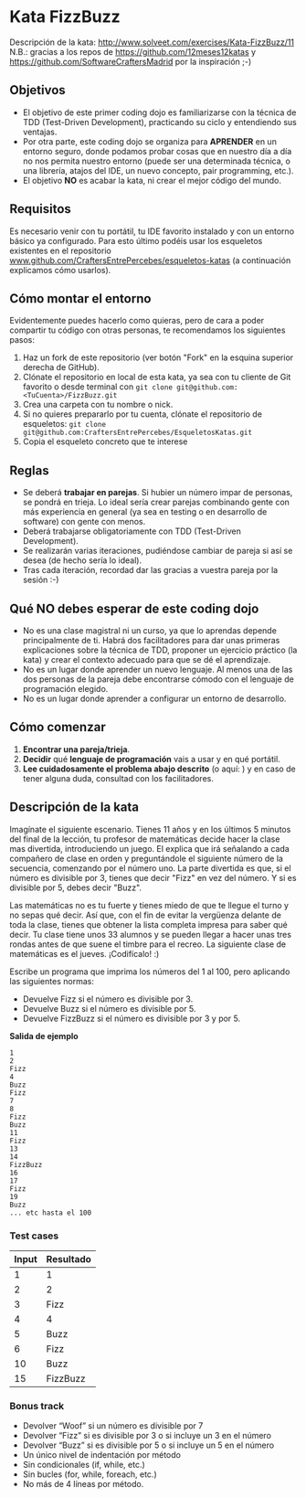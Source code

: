 # Kata FizzBuzz

Descripción de la kata: http://www.solveet.com/exercises/Kata-FizzBuzz/11
N.B.: gracias a los repos de https://github.com/12meses12katas y https://github.com/SoftwareCraftersMadrid por la inspiración ;-)


## Objetivos
* El objetivo de este primer coding dojo es familiarizarse con la técnica de TDD (Test-Driven Development), practicando su ciclo y entendiendo sus ventajas.
* Por otra parte, este coding dojo se organiza para **APRENDER** en un entorno seguro, donde podamos probar cosas que en nuestro día a día no nos permita nuestro entorno (puede ser una determinada técnica, o una librería, atajos del IDE, un nuevo concepto, pair programming, etc.).
* El objetivo **NO** es acabar la kata, ni crear el mejor código del mundo.


## Requisitos
Es necesario venir con tu portátil, tu IDE favorito instalado y con un entorno básico ya configurado. Para esto último podéis usar los esqueletos existentes en el repositorio www.github.com/CraftersEntrePercebes/esqueletos-katas (a continuación explicamos cómo usarlos).

## Cómo montar el entorno
Evidentemente puedes hacerlo como quieras, pero de cara a poder compartir tu código con otras personas, te recomendamos los siguientes pasos:
1. Haz un fork de este repositorio (ver botón "Fork" en la esquina superior derecha de GitHub).
2. Clónate el repositorio en local de esta kata, ya sea con tu cliente de Git favorito o desde terminal con `git clone git@github.com:<TuCuenta>/FizzBuzz.git`
3. Crea una carpeta con tu nombre o nick.
4. Si no quieres prepararlo por tu cuenta, clónate el repositorio de esqueletos: `git clone git@github.com:CraftersEntrePercebes/EsqueletosKatas.git`
5. Copia el esqueleto concreto que te interese


## Reglas
* Se deberá **trabajar en parejas**. Si hubier un número impar de personas, se pondrá en trieja. Lo ideal sería crear parejas combinando gente con más experiencia en general (ya sea en testing o en desarrollo de software) con gente con menos.
* Deberá trabajarse obligatoriamente con TDD (Test-Driven Development).
* Se realizarán varias iteraciones, pudiéndose cambiar de pareja si así se desea (de hecho sería lo ideal).
* Tras cada iteración, recordad dar las gracias a vuestra pareja por la sesión :-)


## Qué NO debes esperar de este coding dojo
* No es una clase magistral ni un curso, ya que lo aprendas depende principalmente de ti. Habrá dos facilitadores para dar unas primeras explicaciones sobre la técnica de TDD, proponer un ejercicio práctico (la kata) y crear el contexto adecuado para que se dé el aprendizaje.
* No es un lugar donde aprender un nuevo lenguaje. Al menos una de las dos personas de la pareja debe encontrarse cómodo con el lenguaje de programación elegido.
* No es un lugar donde aprender a configurar un entorno de desarrollo.


## Cómo comenzar
1. **Encontrar una pareja/trieja**.
2. **Decidir** qué **lenguaje de programación** vais a usar y en qué portátil.
3. **Lee cuidadosamente el problema abajo descrito** (o aquí: ) y en caso de tener alguna duda, consultad con los facilitadores.


## Descripción de la kata

Imagínate el siguiente escenario. Tienes 11 años y en los últimos 5 minutos del final de la lección, tu profesor de matemáticas decide hacer la clase mas divertida, introduciendo un juego. El explica que irá señalando a cada compañero de clase en orden y preguntándole el siguiente número de la secuencia, comenzando por el número uno. La parte divertida es que, si el número es divisible por 3, tienes que decir "Fizz" en vez del número. Y si es divisible por 5, debes decir "Buzz".

Las matemáticas no es tu fuerte y tienes miedo de que te llegue el turno y no sepas qué decir. Así que, con el fin de evitar la vergüenza delante de toda la clase, tienes que obtener la lista completa impresa para saber qué decir. Tu clase tiene unos 33 alumnos y se pueden llegar a hacer unas tres rondas antes de que suene el timbre para el recreo. La siguiente clase de matemáticas es el jueves. ¡Codifícalo! :)

Escribe un programa que imprima los números del 1 al 100, pero aplicando las siguientes normas:

* Devuelve Fizz si el número es divisible por 3.
* Devuelve Buzz si el número es divisible por 5.
* Devuelve FizzBuzz si el número es divisible por 3 y por 5.

**Salida de ejemplo**
```
1
2
Fizz
4
Buzz
Fizz
7
8
Fizz
Buzz
11
Fizz
13
14
FizzBuzz
16
17
Fizz
19
Buzz
... etc hasta el 100
```

### Test cases

| Input | Resultado |
|-------|-----------|
| 1     | 1         |
| 2     | 2         |
| 3     | Fizz      |
| 4     | 4         |
| 5     | Buzz      |
| 6     | Fizz      |
| 10    | Buzz      |
| 15    | FizzBuzz  |



### Bonus track
* Devolver “Woof” si un número es divisible por 7
* Devolver “Fizz” si es divisible por 3 o si incluye un 3 en el número
* Devolver “Buzz” si es divisible por 5 o si incluye un 5 en el número
* Un único nivel de indentación por método
* Sin condicionales (if, while, etc.)
* Sin bucles (for, while, foreach, etc.)
* No más de 4 líneas por método.    

